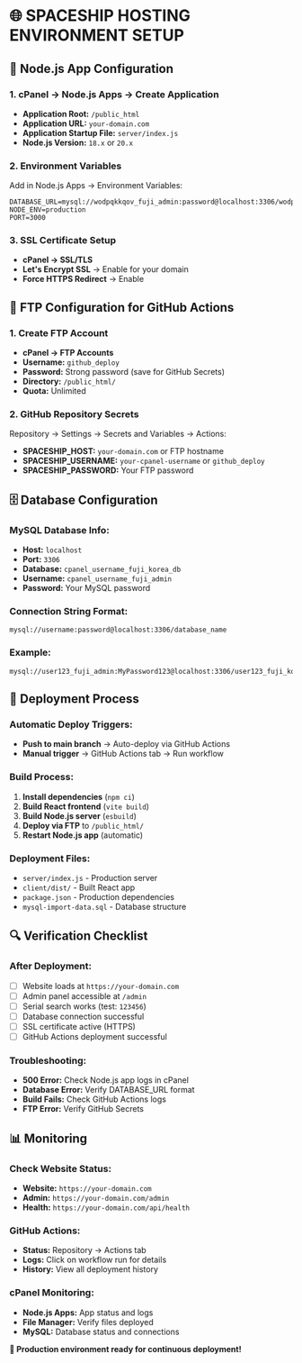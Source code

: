 # 🌐 SPACESHIP HOSTING ENVIRONMENT SETUP

## 🎯 Node.js App Configuration

### 1. cPanel → Node.js Apps → Create Application
- **Application Root:** `/public_html`
- **Application URL:** `your-domain.com`
- **Application Startup File:** `server/index.js`
- **Node.js Version:** `18.x` or `20.x`

### 2. Environment Variables
Add in Node.js Apps → Environment Variables:
```
DATABASE_URL=mysql://wodpqkkqov_fuji_admin:password@localhost:3306/wodpqkkqov_fuji_korea_db
NODE_ENV=production
PORT=3000
```

### 3. SSL Certificate Setup
- **cPanel → SSL/TLS**
- **Let's Encrypt SSL** → Enable for your domain
- **Force HTTPS Redirect** → Enable

## 🔧 FTP Configuration for GitHub Actions

### 1. Create FTP Account
- **cPanel → FTP Accounts**
- **Username:** `github_deploy`
- **Password:** Strong password (save for GitHub Secrets)
- **Directory:** `/public_html/`
- **Quota:** Unlimited

### 2. GitHub Repository Secrets
Repository → Settings → Secrets and Variables → Actions:
- **SPACESHIP_HOST:** `your-domain.com` or FTP hostname
- **SPACESHIP_USERNAME:** `your-cpanel-username` or `github_deploy`
- **SPACESHIP_PASSWORD:** Your FTP password

## 🗄️ Database Configuration

### MySQL Database Info:
- **Host:** `localhost`
- **Port:** `3306`
- **Database:** `cpanel_username_fuji_korea_db`
- **Username:** `cpanel_username_fuji_admin`
- **Password:** Your MySQL password

### Connection String Format:
```
mysql://username:password@localhost:3306/database_name
```

### Example:
```
mysql://user123_fuji_admin:MyPassword123@localhost:3306/user123_fuji_korea_db
```

## 🚀 Deployment Process

### Automatic Deploy Triggers:
- **Push to main branch** → Auto-deploy via GitHub Actions
- **Manual trigger** → GitHub Actions tab → Run workflow

### Build Process:
1. **Install dependencies** (`npm ci`)
2. **Build React frontend** (`vite build`)
3. **Build Node.js server** (`esbuild`)
4. **Deploy via FTP** to `/public_html/`
5. **Restart Node.js app** (automatic)

### Deployment Files:
- `server/index.js` - Production server
- `client/dist/` - Built React app
- `package.json` - Production dependencies
- `mysql-import-data.sql` - Database structure

## 🔍 Verification Checklist

### After Deployment:
- [ ] Website loads at `https://your-domain.com`
- [ ] Admin panel accessible at `/admin`
- [ ] Serial search works (test: `123456`)
- [ ] Database connection successful
- [ ] SSL certificate active (HTTPS)
- [ ] GitHub Actions deployment successful

### Troubleshooting:
- **500 Error:** Check Node.js app logs in cPanel
- **Database Error:** Verify DATABASE_URL format
- **Build Fails:** Check GitHub Actions logs
- **FTP Error:** Verify GitHub Secrets

## 📊 Monitoring

### Check Website Status:
- **Website:** `https://your-domain.com`
- **Admin:** `https://your-domain.com/admin`
- **Health:** `https://your-domain.com/api/health`

### GitHub Actions:
- **Status:** Repository → Actions tab
- **Logs:** Click on workflow run for details
- **History:** View all deployment history

### cPanel Monitoring:
- **Node.js Apps:** App status and logs
- **File Manager:** Verify files deployed
- **MySQL:** Database status and connections

**🎉 Production environment ready for continuous deployment!**